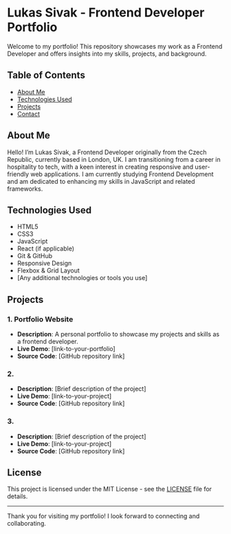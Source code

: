 # Lukas Sivak - Frontend Developer Portfolio

Welcome to my portfolio! This repository showcases my work as a Frontend Developer and offers insights into my skills, projects, and background.

## Table of Contents
- [About Me](#about-me)
- [Technologies Used](#technologies-used)
- [Projects](#projects)
- [Contact](#contact)

## About Me
Hello! I’m Lukas Sivak, a Frontend Developer originally from the Czech Republic, currently based in London, UK. I am transitioning from a career in hospitality to tech, with a keen interest in creating responsive and user-friendly web applications. I am currently studying Frontend Development and am dedicated to enhancing my skills in JavaScript and related frameworks.

## Technologies Used
- HTML5
- CSS3
- JavaScript
- React (if applicable)
- Git & GitHub
- Responsive Design
- Flexbox & Grid Layout
- [Any additional technologies or tools you use]

## Projects
### 1. Portfolio Website
- **Description**: A personal portfolio to showcase my projects and skills as a frontend developer.
- **Live Demo**: [link-to-your-portfolio]
- **Source Code**: [GitHub repository link]

### 2. 
- **Description**: [Brief description of the project]
- **Live Demo**: [link-to-your-project]
- **Source Code**: [GitHub repository link]

### 3. 
- **Description**: [Brief description of the project]
- **Live Demo**: [link-to-your-project]
- **Source Code**: [GitHub repository link]

## License
This project is licensed under the MIT License - see the [LICENSE](LICENSE) file for details.

---

Thank you for visiting my portfolio! I look forward to connecting and collaborating.

